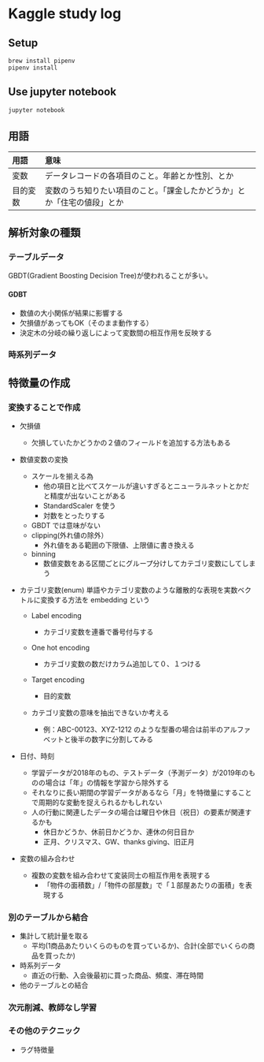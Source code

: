# Kaggle study log

## Setup

```
brew install pipenv
pipenv install
```

## Use jupyter notebook

```
jupyter notebook
```

## 用語
|用語|意味|
|:--|:--|
|変数|データレコードの各項目のこと。年齢とか性別、とか|
|目的変数|変数のうち知りたい項目のこと。「課金したかどうか」とか「住宅の値段」とか|

## 解析対象の種類

### テーブルデータ

GBDT(Gradient Boosting Decision Tree)が使われることが多い。

#### GDBT

* 数値の大小関係が結果に影響する
* 欠損値があってもOK（そのまま動作する）
* 決定木の分岐の繰り返しによって変数間の相互作用を反映する

### 時系列データ

## 特徴量の作成

### 変換することで作成
* 欠損値
   * 欠損していたかどうかの２値のフィールドを追加する方法もある
* 数値変数の変換
  * スケールを揃える為
    * 他の項目と比べてスケールが違いすぎるとニューラルネットとかだと精度が出ないことがある
    * StandardScaler を使う
    * 対数をとったりする
  * GBDT では意味がない
  * clipping(外れ値の除外）
    * 外れ値をある範囲の下限値、上限値に書き換える
  * binning
    * 数値変数をある区間ごとにグループ分けしてカテゴリ変数にしてしまう
* カテゴリ変数(enum)
単語やカテゴリ変数のような離散的な表現を実数ベクトルに変換する方法を embedding という
  * Label encoding
    * カテゴリ変数を連番で番号付与する
  * One hot encoding
    * カテゴリ変数の数だけカラム追加して０、１つける
  * Target encoding
    * 目的変数

  * カテゴリ変数の意味を抽出できないか考える
    * 例：ABC-00123、XYZ-1212 のような型番の場合は前半のアルファベットと後半の数字に分割してみる
  
* 日付、時刻
  * 学習データが2018年のもの、テストデータ（予測データ）が2019年のものの場合は「年」の情報を学習から除外する
  * それなりに長い期間の学習データがあるなら「月」を特徴量にすることで周期的な変動を捉えられるかもしれない
  * 人の行動に関連したデータの場合は曜日や休日（祝日）の要素が関連するかも
    * 休日かどうか、休前日かどうか、連休の何日目か
    * 正月、クリスマス、GW、thanks giving、旧正月
* 変数の組み合わせ
  * 複数の変数を組み合わせて変装同士の相互作用を表現する
    * 「物件の面積数」/「物件の部屋数」で「１部屋あたりの面積」を表現する

### 別のテーブルから結合
* 集計して統計量を取る
  * 平均(1商品あたりいくらのものを買っているか)、合計(全部でいくらの商品を買ったか)
* 時系列データ
  * 直近の行動、入会後最初に買った商品、頻度、滞在時間
* 他のテーブルとの結合

### 次元削減、教師なし学習

### その他のテクニック
* ラグ特徴量
